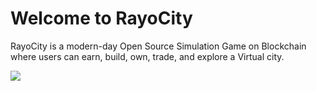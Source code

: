 # Welcome to RayoCity


RayoCity is a modern-day Open Source Simulation Game on Blockchain where users can earn, build, own, trade, and explore a Virtual city. 

![](.gitbook/assets/rc\_logo.png)
